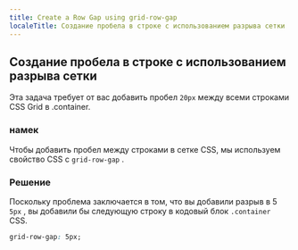 ```yaml
---
title: Create a Row Gap using grid-row-gap
localeTitle: Создание пробела в строке с использованием разрыва сетки
---
```

## Создание пробела в строке с использованием разрыва сетки

Эта задача требует от вас добавить пробел `20px` между всеми строками CSS Grid в .container.

### намек

Чтобы добавить пробел между строками в сетке CSS, мы используем свойство CSS с `grid-row-gap` .

### Решение

Поскольку проблема заключается в том, что вы добавили разрыв в 5 `5px` , вы добавили бы следующую строку в кодовый блок `.container` CSS.

```css
grid-row-gap: 5px; 

```